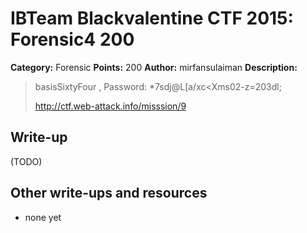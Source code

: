 # IBTeam Blackvalentine CTF 2015: Forensic4 200

**Category:** Forensic
**Points:** 200
**Author:** mirfansulaiman
**Description:**

> basisSixtyFour , Password: *7sdj@L[a/xc<Xms02-z=203dl;
>
> http://ctf.web-attack.info/misssion/9

## Write-up

(TODO)

## Other write-ups and resources

* none yet
